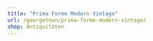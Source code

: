 ```yaml
---
title: "Prima Forme Modern Vintage"
url: /georgetown/prima-forme-modern-vintage/
shop: Antiquitäten
---
```

